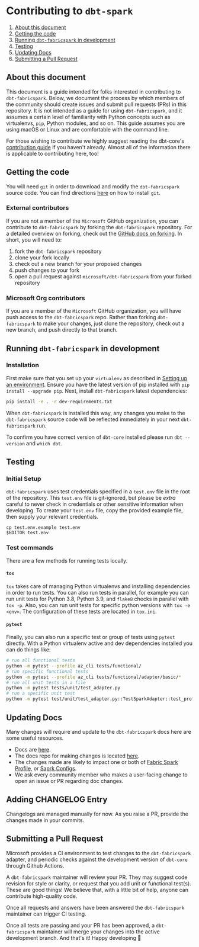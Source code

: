 # Contributing to `dbt-spark`

1. [About this document](#about-this-document)
3. [Getting the code](#getting-the-code)
5. [Running `dbt-fabricspark` in development](#running-dbt-fabricspark-in-development)
6. [Testing](#testing)
7. [Updating Docs](#updating-docs)
7. [Submitting a Pull Request](#submitting-a-pull-request)

## About this document
This document is a guide intended for folks interested in contributing to `dbt-fabricspark`. Below, we document the process by which members of the community should create issues and submit pull requests (PRs) in this repository. It is not intended as a guide for using `dbt-fabricspark`, and it assumes a certain level of familiarity with Python concepts such as virtualenvs, `pip`, Python modules, and so on. This guide assumes you are using macOS or Linux and are comfortable with the command line.

For those wishing to contribute we highly suggest reading the dbt-core's [contribution guide](https://github.com/dbt-labs/dbt-core/blob/HEAD/CONTRIBUTING.md) if you haven't already. Almost all of the information there is applicable to contributing here, too!

## Getting the code

You will need `git` in order to download and modify the `dbt-fabricspark` source code. You can find directions [here](https://github.com/git-guides/install-git) on how to install `git`.

### External contributors

If you are not a member of the `Microsoft` GitHub organization, you can contribute to `dbt-fabricspark` by forking the `dbt-fabricspark` repository. For a detailed overview on forking, check out the [GitHub docs on forking](https://help.github.com/en/articles/fork-a-repo). In short, you will need to:

1. fork the `dbt-fabricspark` repository
2. clone your fork locally
3. check out a new branch for your proposed changes
4. push changes to your fork
5. open a pull request against `microsoft/dbt-fabricspark` from your forked repository

### Microsoft Org contributors

If you are a member of the `Microsoft` GitHub organization, you will have push access to the `dbt-fabricspark` repo. Rather than forking `dbt-fabricspark` to make your changes, just clone the repository, check out a new branch, and push directly to that branch.


## Running `dbt-fabricspark` in development

### Installation

First make sure that you set up your `virtualenv` as described in [Setting up an environment](https://github.com/dbt-labs/dbt-core/blob/HEAD/CONTRIBUTING.md#setting-up-an-environment).  Ensure you have the latest version of pip installed with `pip install --upgrade pip`. Next, install `dbt-fabricspark` latest dependencies:

```sh
pip install -e . -r dev-requirements.txt
```

When `dbt-fabricspark` is installed this way, any changes you make to the `dbt-fabricspark` source code will be reflected immediately in your next `dbt-fabricspark` run.

To confirm you have correct version of `dbt-core` installed please run `dbt --version` and `which dbt`.


## Testing

### Initial Setup

`dbt-fabricspark` uses test credentials specified in a `test.env` file in the root of the repository. This `test.env` file is git-ignored, but please be _extra_ careful to never check in credentials or other sensitive information when developing. To create your `test.env` file, copy the provided example file, then supply your relevant credentials.

```
cp test.env.example test.env
$EDITOR test.env
```

### Test commands
There are a few methods for running tests locally.

#### `tox`
`tox` takes care of managing Python virtualenvs and installing dependencies in order to run tests. You can also run tests in parallel, for example you can run unit tests for Python 3.8, Python 3.9, and `flake8` checks in parallel with `tox -p`. Also, you can run unit tests for specific python versions with `tox -e <env>`. The configuration of these tests are located in `tox.ini`.

#### `pytest`
Finally, you can also run a specific test or group of tests using `pytest` directly. With a Python virtualenv active and dev dependencies installed you can do things like:

```sh
# run all functional tests
python -m pytest --profile az_cli tests/functional/
# run specific functional tests
python -m pytest --profile az_cli tests/functional/adapter/basic/*
# run all unit tests in a file
python -m pytest tests/unit/test_adapter.py
# run a specific unit test
python -m pytest test/unit/test_adapter.py::TestSparkAdapter::test_profile_with_database
```
## Updating Docs

Many changes will require and update to the `dbt-fabricspark` docs here are some useful resources.

- Docs are [here](https://docs.getdbt.com/).
- The docs repo for making changes is located [here]( https://github.com/dbt-labs/docs.getdbt.com).
- The changes made are likely to impact one or both of [Fabric Spark Profile](https://docs.getdbt.com/reference/warehouse-profiles/fabricspark-profile), or [Saprk Configs](https://docs.getdbt.com/reference/resource-configs/spark-configs).
- We ask every community member who makes a user-facing change to open an issue or PR regarding doc changes.

## Adding CHANGELOG Entry

Changelogs are managed manually for now. As you raise a PR, provide the changes made in your commits.

## Submitting a Pull Request

Microsoft provides a CI environment to test changes to the `dbt-fabricspark` adapter, and periodic checks against the development version of `dbt-core` through Github Actions.

A `dbt-fabricspark` maintainer will review your PR. They may suggest code revision for style or clarity, or request that you add unit or functional test(s). These are good things! We believe that, with a little bit of help, anyone can contribute high-quality code.

Once all requests and answers have been answered the `dbt-fabricspark` maintainer can trigger CI testing.

Once all tests are passing and your PR has been approved, a `dbt-fabricspark` maintainer will merge your changes into the active development branch. And that's it! Happy developing :tada:
